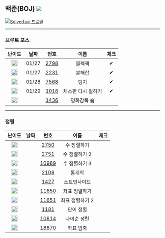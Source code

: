## 백준(BOJ) <img src="https://img.shields.io/badge/Python-3776AB?style=flat-square&logo=python&logoColor=white"/> 
[![Solved.ac
프로필](http://mazassumnida.wtf/api/v2/generate_badge?boj=kkg0510)](https://solved.ac/profile/kkg0510)

---

### 브루트 포스 
| 난이도 | 날짜 | 번호 | 이름 | 체크 |
|:---:|:---:|:---:|:---:| :---: |
| <img src="https://static.solved.ac/tier_small/4.svg" width="20px" height="20"></img> | 01/27 | [2798](https://www.acmicpc.net/problem/2798) | 블랙잭 | ✔ |
| <img src="https://static.solved.ac/tier_small/4.svg" width="20px" height="20"></img> | 01/27 | [2231](https://www.acmicpc.net/problem/2231) | 분해합 | ✔ |
| <img src="https://static.solved.ac/tier_small/6.svg" width="20px" height="20"></img> | 01/28 | [7568](https://www.acmicpc.net/problem/7568) | 덩치 | ✔ |
| <img src="https://static.solved.ac/tier_small/6.svg" width="20px" height="20"></img> | 01/29 |	[1018](https://www.acmicpc.net/problem/1018) | 체스판 다시 칠하기 | ✔ |
| <img src="https://static.solved.ac/tier_small/6.svg" width="20px" height="20"></img> |  |	[1436](https://www.acmicpc.net/problem/1436) | 영화감독 숌 |  |

---

### 정렬 
| 난이도 | 날짜 | 번호 | 이름 | 체크 |
|:---:|:---:|:---:|:---:| :---: |
| <img src="https://static.solved.ac/tier_small/5.svg" width="20px" height="20"></img> |  |	[2750](https://www.acmicpc.net/problem/2750) | 수 정렬하기 |  |
| <img src="https://static.solved.ac/tier_small/6.svg" width="20px" height="20"></img> |  |	[2751](https://www.acmicpc.net/problem/2751) | 수 정렬하기 2 |  |
| <img src="https://static.solved.ac/tier_small/6.svg" width="20px" height="20"></img> |  |	[10989](https://www.acmicpc.net/problem/10989) | 수 정렬하기 3 |  |
| <img src="https://static.solved.ac/tier_small/7.svg" width="20px" height="20"></img> |  |	[2108](https://www.acmicpc.net/problem/2108) | 통계학 |  |
| <img src="https://static.solved.ac/tier_small/6.svg" width="20px" height="20"></img> |  |	[1427](https://www.acmicpc.net/problem/1427) | 소트인사이드 |  |
| <img src="https://static.solved.ac/tier_small/6.svg" width="20px" height="20"></img> |  |	[11650](https://www.acmicpc.net/problem/11650) | 좌표 정렬하기 |  |
| <img src="https://static.solved.ac/tier_small/6.svg" width="20px" height="20"></img> |  |	[11651](https://www.acmicpc.net/problem/11651) | 좌표 정렬하기 2 |  |
| <img src="https://static.solved.ac/tier_small/6.svg" width="20px" height="20"></img> |  |	[1181](https://www.acmicpc.net/problem/1181) | 단어 정렬 |  |
| <img src="https://static.solved.ac/tier_small/6.svg" width="20px" height="20"></img> |  |	[10814](https://www.acmicpc.net/problem/10814) | 나이순 정렬 |  |
| <img src="https://static.solved.ac/tier_small/9.svg" width="20px" height="20"></img> |  |	[18870](https://www.acmicpc.net/problem/18870) | 좌표 압축 |  |

